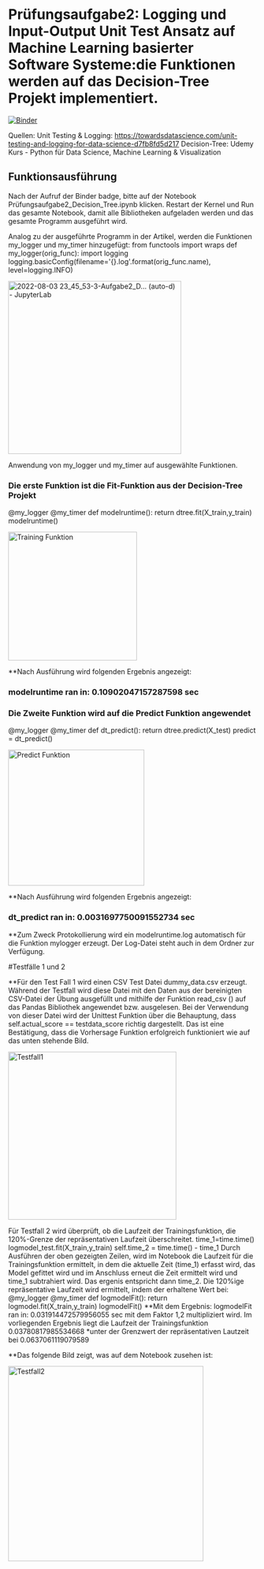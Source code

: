 # Prüfungsaufgabe2: Logging und Input-Output Unit Test Ansatz auf Machine Learning basierter Software Systeme:die Funktionen werden auf das Decision-Tree Projekt implementiert.



[![Binder](https://mybinder.org/badge_logo.svg)](https://mybinder.org/v2/gh/dimoua/Angleichung_Pruefungsaufgabe2.git/HEAD)

Quellen: Unit Testing & Logging: https://towardsdatascience.com/unit-testing-and-logging-for-data-science-d7fb8fd5d217 Decision-Tree: Udemy Kurs - Python für Data Science, Machine Learning & Visualization

## Funktionsausführung
Nach der Aufruf der Binder badge, bitte auf der Notebook Prüfungsaufgabe2_Decision_Tree.ipynb klicken. Restart der Kernel und Run das gesamte Notebook, damit alle Bibliotheken aufgeladen werden und das gesamte Programm ausgeführt wird.

Analog zu der ausgeführte Programm in der Artikel, werden die Funktionen my_logger und my_timer hinzugefügt: from functools import wraps def my_logger(orig_func): import logging logging.basicConfig(filename='{}.log'.format(orig_func.name), level=logging.INFO)

<img width="351" alt="2022-08-03 23_45_53-3-Aufgabe2_D… (auto-d) - JupyterLab" src="https://user-images.githubusercontent.com/62958158/182718616-1369bc6d-33a7-4db9-bf3b-0ad719c7acf5.png">


Anwendung von my_logger und my_timer auf ausgewählte Funktionen.

### Die erste Funktion ist die Fit-Funktion aus der Decision-Tree Projekt

 @my_logger
  @my_timer
   def modelruntime(): 
     return dtree.fit(X_train,y_train)
        modelruntime()

<img width="261" alt="Training Funktion" src="https://user-images.githubusercontent.com/62958158/184456441-60f3f29a-aa52-4245-9574-c35e4dc896ad.png">

**Nach Ausführung wird folgenden Ergebnis angezeigt: 

### modelruntime ran in: 0.10902047157287598 sec


### Die Zweite Funktion wird auf die Predict Funktion angewendet

@my_logger
@my_timer
def dt_predict():
    return dtree.predict(X_test)
predict = dt_predict()


<img width="276" alt="Predict Funktion" src="https://user-images.githubusercontent.com/62958158/184456468-9e7276cd-0df0-41f7-a234-de03da349d5d.png">


**Nach Ausführung wird folgenden Ergebnis angezeigt: 

### dt_predict ran in: 0.0031697750091552734 sec

**Zum Zweck Protokollierung wird ein modelruntime.log automatisch für die Funktion mylogger erzeugt. Der Log-Datei steht auch in dem Ordner zur Verfügung.


#Testfälle 1 und 2

**Für den Test Fall 1 wird einen CSV Test Datei dummy_data.csv erzeugt. Während der Testfall wird diese Datei mit den Daten aus der bereinigten CSV-Datei der Übung ausgefüllt und mithilfe der Funktion read_csv () auf das Pandas Bibliothek angewendet bzw. ausgelesen. Bei der Verwendung von dieser Datei wird der Unittest Funktion über die Behauptung, dass self.actual_score == testdata_score richtig dargestellt. Das ist eine Bestätigung, dass die Vorhersage Funktion erfolgreich funktioniert wie auf das unten stehende Bild.

<img width="341" alt="Testfall1" src="https://user-images.githubusercontent.com/62958158/184445974-68ea9eb1-8a8e-4155-a247-9aa41dcf7176.png">


Für Testfall 2 wird überprüft, ob die Laufzeit der Trainingsfunktion, die 120%-Grenze der repräsentativen Laufzeit überschreitet. time_1=time.time() logmodel_test.fit(X_train,y_train) self.time_2 = time.time() - time_1 Durch Ausführen der oben gezeigten Zeilen, wird im Notebook die Laufzeit für die Trainingsfunktion ermittelt, in dem die aktuelle Zeit (time_1) erfasst wird, das Model gefittet wird und im Anschluss erneut die Zeit ermittelt wird und time_1 subtrahiert wird. Das ergenis entspricht dann time_2. Die 120%ige repräsentative Laufzeit wird ermittelt, indem der erhaltene Wert bei: @my_logger @my_timer def logmodelFit(): return logmodel.fit(X_train,y_train) logmodelFit() **Mit dem Ergebnis: logmodelFit ran in: 0.031914472579956055 sec mit dem Faktor 1,2 multipliziert wird. Im vorliegenden Ergebnis liegt die Laufzeit der Trainingsfunktion 0.03780817985534668 *unter der Grenzwert der repräsentativen Lautzeit bei 0.0637061119079589

**Das folgende Bild zeigt, was auf dem Notebook zusehen ist:

<img width="396" alt="Testfall2" src="https://user-images.githubusercontent.com/62958158/184446193-7d9f25b8-8aa2-4db9-8a0b-c4673d3351df.png">
